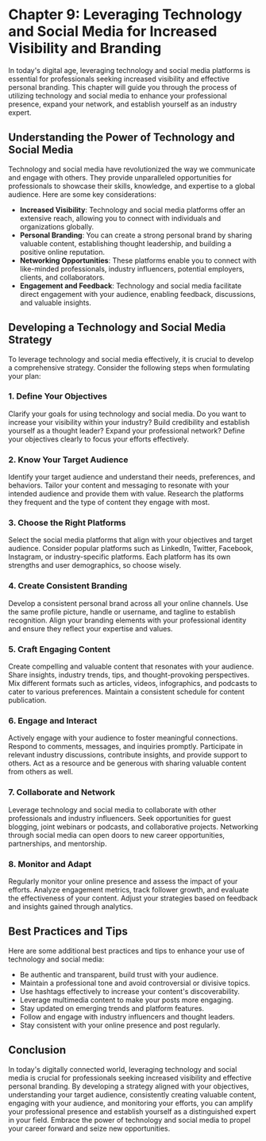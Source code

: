 Chapter 9: Leveraging Technology and Social Media for Increased Visibility and Branding
=======================================================================================

In today's digital age, leveraging technology and social media platforms is essential for professionals seeking increased visibility and effective personal branding. This chapter will guide you through the process of utilizing technology and social media to enhance your professional presence, expand your network, and establish yourself as an industry expert.

Understanding the Power of Technology and Social Media
------------------------------------------------------

Technology and social media have revolutionized the way we communicate and engage with others. They provide unparalleled opportunities for professionals to showcase their skills, knowledge, and expertise to a global audience. Here are some key considerations:

* **Increased Visibility**: Technology and social media platforms offer an extensive reach, allowing you to connect with individuals and organizations globally.
* **Personal Branding**: You can create a strong personal brand by sharing valuable content, establishing thought leadership, and building a positive online reputation.
* **Networking Opportunities**: These platforms enable you to connect with like-minded professionals, industry influencers, potential employers, clients, and collaborators.
* **Engagement and Feedback**: Technology and social media facilitate direct engagement with your audience, enabling feedback, discussions, and valuable insights.

Developing a Technology and Social Media Strategy
-------------------------------------------------

To leverage technology and social media effectively, it is crucial to develop a comprehensive strategy. Consider the following steps when formulating your plan:

### 1. **Define Your Objectives**

Clarify your goals for using technology and social media. Do you want to increase your visibility within your industry? Build credibility and establish yourself as a thought leader? Expand your professional network? Define your objectives clearly to focus your efforts effectively.

### 2. **Know Your Target Audience**

Identify your target audience and understand their needs, preferences, and behaviors. Tailor your content and messaging to resonate with your intended audience and provide them with value. Research the platforms they frequent and the type of content they engage with most.

### 3. **Choose the Right Platforms**

Select the social media platforms that align with your objectives and target audience. Consider popular platforms such as LinkedIn, Twitter, Facebook, Instagram, or industry-specific platforms. Each platform has its own strengths and user demographics, so choose wisely.

### 4. **Create Consistent Branding**

Develop a consistent personal brand across all your online channels. Use the same profile picture, handle or username, and tagline to establish recognition. Align your branding elements with your professional identity and ensure they reflect your expertise and values.

### 5. **Craft Engaging Content**

Create compelling and valuable content that resonates with your audience. Share insights, industry trends, tips, and thought-provoking perspectives. Mix different formats such as articles, videos, infographics, and podcasts to cater to various preferences. Maintain a consistent schedule for content publication.

### 6. **Engage and Interact**

Actively engage with your audience to foster meaningful connections. Respond to comments, messages, and inquiries promptly. Participate in relevant industry discussions, contribute insights, and provide support to others. Act as a resource and be generous with sharing valuable content from others as well.

### 7. **Collaborate and Network**

Leverage technology and social media to collaborate with other professionals and industry influencers. Seek opportunities for guest blogging, joint webinars or podcasts, and collaborative projects. Networking through social media can open doors to new career opportunities, partnerships, and mentorship.

### 8. **Monitor and Adapt**

Regularly monitor your online presence and assess the impact of your efforts. Analyze engagement metrics, track follower growth, and evaluate the effectiveness of your content. Adjust your strategies based on feedback and insights gained through analytics.

Best Practices and Tips
-----------------------

Here are some additional best practices and tips to enhance your use of technology and social media:

* Be authentic and transparent, build trust with your audience.
* Maintain a professional tone and avoid controversial or divisive topics.
* Use hashtags effectively to increase your content's discoverability.
* Leverage multimedia content to make your posts more engaging.
* Stay updated on emerging trends and platform features.
* Follow and engage with industry influencers and thought leaders.
* Stay consistent with your online presence and post regularly.

Conclusion
----------

In today's digitally connected world, leveraging technology and social media is crucial for professionals seeking increased visibility and effective personal branding. By developing a strategy aligned with your objectives, understanding your target audience, consistently creating valuable content, engaging with your audience, and monitoring your efforts, you can amplify your professional presence and establish yourself as a distinguished expert in your field. Embrace the power of technology and social media to propel your career forward and seize new opportunities.
